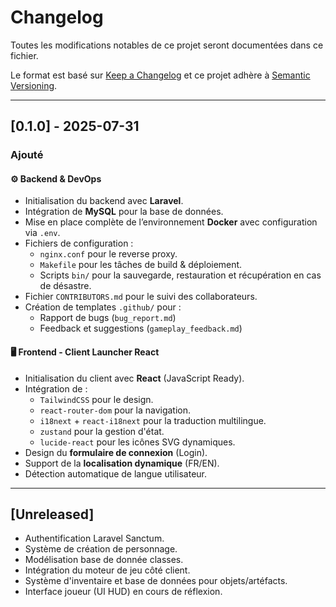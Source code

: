 # Changelog

Toutes les modifications notables de ce projet seront documentées dans ce fichier.

Le format est basé sur [Keep a Changelog](https://keepachangelog.com/fr/1.0.0/)
et ce projet adhère à [Semantic Versioning](https://semver.org/lang/fr/).

---

## [0.1.0] - 2025-07-31

### Ajouté

#### ⚙️ Backend & DevOps

- Initialisation du backend avec **Laravel**.
- Intégration de **MySQL** pour la base de données.
- Mise en place complète de l’environnement **Docker** avec configuration via `.env`.
- Fichiers de configuration :
  - `nginx.conf` pour le reverse proxy.
  - `Makefile` pour les tâches de build & déploiement.
  - Scripts `bin/` pour la sauvegarde, restauration et récupération en cas de désastre.
- Fichier `CONTRIBUTORS.md` pour le suivi des collaborateurs.
- Création de templates `.github/` pour :
  - Rapport de bugs (`bug_report.md`)
  - Feedback et suggestions (`gameplay_feedback.md`)

#### 🖥️ Frontend - Client Launcher React

- Initialisation du client avec **React** (JavaScript Ready).
- Intégration de :
  - `TailwindCSS` pour le design.
  - `react-router-dom` pour la navigation.
  - `i18next` + `react-i18next` pour la traduction multilingue.
  - `zustand` pour la gestion d'état.
  - `lucide-react` pour les icônes SVG dynamiques.
- Design du **formulaire de connexion** (Login).
- Support de la **localisation dynamique** (FR/EN).
- Détection automatique de langue utilisateur.

---

## [Unreleased]

- Authentification Laravel Sanctum.
- Système de création de personnage.
- Modélisation base de donnée classes.
- Intégration du moteur de jeu côté client.
- Système d'inventaire et base de données pour objets/artéfacts.
- Interface joueur (UI HUD) en cours de réflexion.